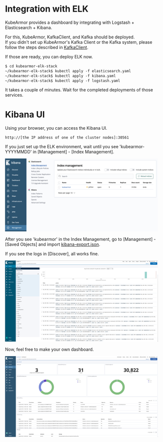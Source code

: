# Integration with ELK

KubeArmor provides a dashboard by integrating with Logstash + Elasticsearch + Kibana.

For this, KubeArmor, KafkaClient, and Kafka should be deployed.  
If you didn't set up KubeArmor's Kafka Client or the Kafka system, please follow the steps described in [KafkaClient](https://github.com/kubearmor/kubearmor-kafka-client).

If those are ready, you can deploy ELK now.

```
$ cd kubearmor-elk-stack
~/kubearmor-elk-stack$ kubectl apply -f elasticsearch.yaml
~/kubearmor-elk-stack$ kubectl apply -f kibana.yaml
~/kubearmor-elk-stack$ kubectl apply -f logstash.yaml
```

It takes a couple of minutes. Wait for the completed deployments of those services.

# Kibana UI

Using your browser, you can access the Kibana UI.

```
http://[the IP address of one of the cluster nodes]:30561
```

If you just set up the ELK environment, wait until you see 'kubearmor-YYYYMMDD' in [Management] - [Index Management].

![Index Management](./res/kibana_index_management.png)

After you see 'kubearmor' in the Index Management, go to [Management] - [Saved Objects] and import [kibana-export.json](https://github.com/kubearmor/kubearmor-elk-stack/blob/master/kibana-export.json).

If you see the logs in [Discover], all works fine.

![Discover](./res/kibana_discover.png)

Now, feel free to make your own dashboard.

![Dashboard](./res/kibana_dashboard.png)
